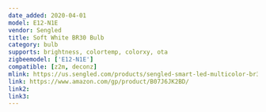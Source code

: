 ```yaml
---
date_added: 2020-04-01
model: E12-N1E
vendor: Sengled
title: Soft White BR30 Bulb
category: bulb
supports: brightness, colortemp, colorxy, ota
zigbeemodel: ['E12-N1E']
compatible: [z2m, deconz]
mlink: https://us.sengled.com/products/sengled-smart-led-multicolor-br30-bulb
link: https://www.amazon.com/gp/product/B07J6JK2BD/
link2: 
link3: 
---
```

